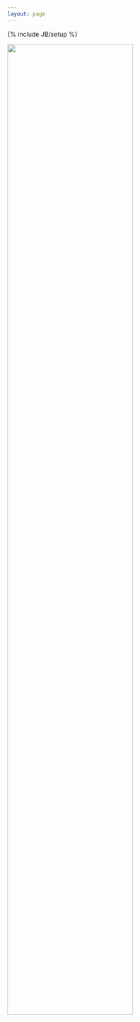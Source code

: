 ```yaml
---
layout: page
---
```

{% include JB/setup %}

<!-- Read [Jekyll Quick Start](http://jekyllbootstrap.com/usage/jekyll-quick-start.html) //-->

<!-- [<img src = "trident_syringe.png" align="center" width="150%">](about.html)-->
[<img src = "https://user-images.githubusercontent.com/10369156/79092634-60786480-7d06-11ea-9df6-f314160d4821.png" align="center" width="75%">](about.html)

<center>
<br>
<br>
<br>

</center>
